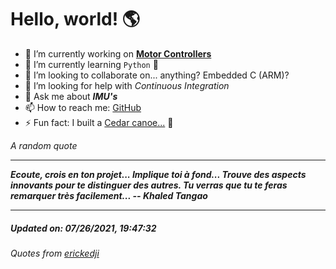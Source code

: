 # Hello, world! 🌎


- 🔧 I’m currently working on [**Motor Controllers**](https://github.com/kyleRhess/MicroMotor)
- 🌱 I’m currently learning `Python` **🐍**
- 👯 I’m looking to collaborate on... anything? Embedded C (ARM)?
- 🤔 I’m looking for help with *Continuous Integration*
- 💬 Ask me about ***IMU's***
- 📫 How to reach me: [GitHub](https://github.com/kyleRhess)
- ⚡ Fun fact: I built a [Cedar canoe...](https://kylerhess.github.io/canoe.html) 🛶

_A random quote_
___
***Ecoute, crois en ton projet... Implique toi à fond... Trouve des aspects
innovants pour te distinguer des autres. Tu verras que tu te feras
remarquer très facilement...
-- Khaled Tangao***
___
##### Updated on: 07/26/2021, 19:47:32
###### Quotes from [erickedji](https://gist.github.com/erickedji/68802)
